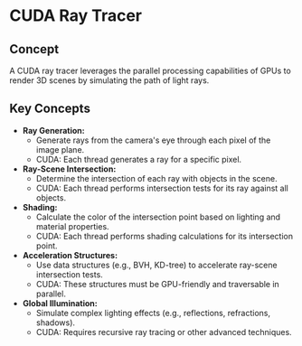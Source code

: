 # CUDA Ray Tracer 


## Concept

A CUDA ray tracer leverages the parallel processing capabilities of GPUs to render 3D scenes by simulating the path of light rays.

## Key Concepts

* **Ray Generation:**
    * Generate rays from the camera's eye through each pixel of the image plane.
    * CUDA: Each thread generates a ray for a specific pixel.
* **Ray-Scene Intersection:**
    * Determine the intersection of each ray with objects in the scene.
    * CUDA: Each thread performs intersection tests for its ray against all objects.
* **Shading:**
    * Calculate the color of the intersection point based on lighting and material properties.
    * CUDA: Each thread performs shading calculations for its intersection point.
* **Acceleration Structures:**
    * Use data structures (e.g., BVH, KD-tree) to accelerate ray-scene intersection tests.
    * CUDA: These structures must be GPU-friendly and traversable in parallel.
* **Global Illumination:**
    * Simulate complex lighting effects (e.g., reflections, refractions, shadows).
    * CUDA: Requires recursive ray tracing or other advanced techniques.
